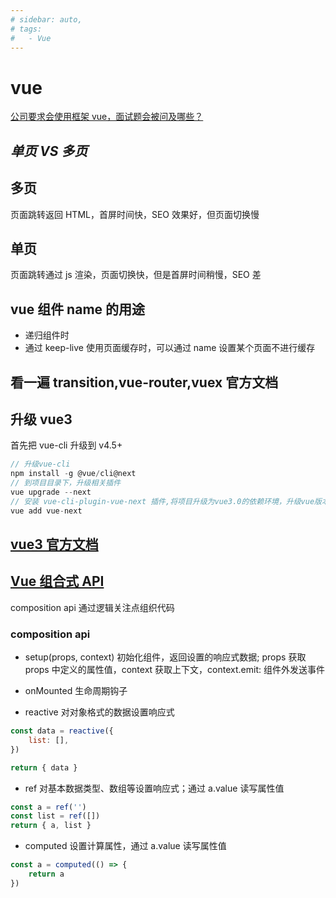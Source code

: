 ```yaml
---
# sidebar: auto,
# tags:
#   - Vue
---
```


# vue

[公司要求会使用框架 vue，面试题会被问及哪些？](https://mp.weixin.qq.com/s/ZIRcoEWjRzJYXpbU1WVnTg)

## _单页 VS 多页_

## 多页

页面跳转返回 HTML，首屏时间快，SEO 效果好，但页面切换慢

## 单页

页面跳转通过 js 渲染，页面切换快，但是首屏时间稍慢，SEO 差

## vue 组件 name 的用途

-   递归组件时
-   通过 keep-live 使用页面缓存时，可以通过 name 设置某个页面不进行缓存

## 看一遍 transition,vue-router,vuex 官方文档

## 升级 vue3

首先把 vue-cli 升级到 v4.5+

```js
// 升级vue-cli
npm install -g @vue/cli@next
// 到项目目录下，升级相关插件
vue upgrade --next
// 安装 vue-cli-plugin-vue-next 插件,将项目升级为vue3.0的依赖环境，升级vue版本，vue-router,vuex升级到4.x版本
vue add vue-next
```

## [vue3 官方文档](https://v3.vuejs.org/guide/installation.html#cli)

## [Vue 组合式 API](https://composition-api.vuejs.org/zh/#%E6%A6%82%E8%BF%B0)

composition api 通过逻辑关注点组织代码

### composition api

-   setup(props, context)
    初始化组件，返回设置的响应式数据; props 获取 props 中定义的属性值，context 获取上下文，context.emit: 组件外发送事件

-   onMounted
    生命周期钩子

-   reactive
    对对象格式的数据设置响应式

```js
const data = reactive({
	list: [],
})

return { data }
```

-   ref
    对基本数据类型、数组等设置响应式；通过 a.value 读写属性值

```js
const a = ref('')
const list = ref([])
return { a, list }
```

-   computed
    设置计算属性，通过 a.value 读写属性值

```js
const a = computed(() => {
	return a
})
```

